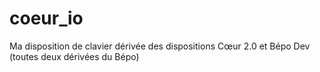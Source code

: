 # coeur_io
Ma disposition de clavier dérivée des dispositions Cœur 2.0 et Bépo Dev (toutes deux dérivées du Bépo)

